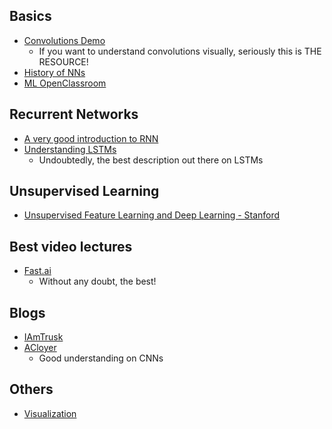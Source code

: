 ## Basics
* [Convolutions Demo](http://scs.ryerson.ca/~aharley/vis/)
  * If you want to understand convolutions visually, seriously this is THE RESOURCE!
* [History of NNs](http://dataconomy.com/2017/04/history-neural-networks)
* [ML OpenClassroom](http://openclassroom.stanford.edu/MainFolder/CoursePage.php?course=MachineLearning)

## Recurrent Networks
* [A very good introduction to RNN](http://www.wildml.com/2015/09/recurrent-neural-networks-tutorial-part-1-introduction-to-rnns/)
* [Understanding LSTMs](http://colah.github.io/posts/2015-08-Understanding-LSTMs/)
  * Undoubtedly, the best description out there on LSTMs

## Unsupervised Learning
* [Unsupervised Feature Learning and Deep Learning - Stanford](http://deeplearning.stanford.edu/wiki/index.php/UFLDL_Tutorial)

## Best video lectures
* [Fast.ai](http://www.fast.ai/)
  * Without any doubt, the best!

## Blogs
* [IAmTrusk](http://iamtrask.github.io/)
* [ACloyer](https://blog.acolyer.org/2017/03/20/convolutional-neural-networks-part-1/)
  * Good understanding on CNNs

## Others
* [Visualization](http://fellinlovewithdata.com/guides/data-vis-beginners-toolkit-1)
